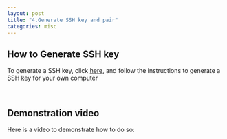 ```yaml
---
layout: post
title: "4.Generate SSH key and pair"
categories: misc
---
```

<html> 
  <body>
    <h2>How to Generate SSH key</h2>
    <p>To generate a SSH key, click <a href="https://git-scm.com/downloads">here</a>, and follow the instructions to generate a SSH key for your own computer</p>
    <br>
    <h2>Demonstration video</h2>
    <p>Here is a video to demonstrate how to do so: <enter video link here</p>
  </body>
</html>
                                            

